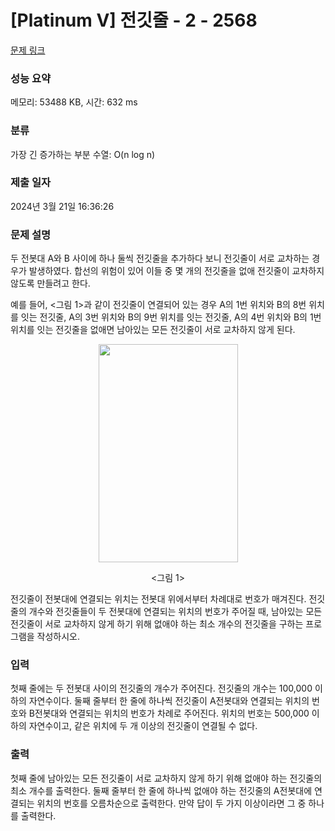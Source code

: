 # [Platinum V] 전깃줄 - 2 - 2568 

[문제 링크](https://www.acmicpc.net/problem/2568) 

### 성능 요약

메모리: 53488 KB, 시간: 632 ms

### 분류

가장 긴 증가하는 부분 수열: O(n log n)

### 제출 일자

2024년 3월 21일 16:36:26

### 문제 설명

<p>두 전봇대 A와 B 사이에 하나 둘씩 전깃줄을 추가하다 보니 전깃줄이 서로 교차하는 경우가 발생하였다. 합선의 위험이 있어 이들 중 몇 개의 전깃줄을 없애 전깃줄이 교차하지 않도록 만들려고 한다.</p>

<p>예를 들어, <그림 1>과 같이 전깃줄이 연결되어 있는 경우 A의 1번 위치와 B의 8번 위치를 잇는 전깃줄, A의 3번 위치와 B의 9번 위치를 잇는 전깃줄, A의 4번 위치와 B의 1번 위치를 잇는 전깃줄을 없애면 남아있는 모든 전깃줄이 서로 교차하지 않게 된다. </p>

<p style="text-align: center;"><img alt="" src="https://upload.acmicpc.net/854620e2-d10b-4bb6-84f0-0dd4b89bfb13/-/preview/" style="width: 223px; height: 349px;"></p>

<p style="text-align: center;"><그림 1></p>

<p>전깃줄이 전봇대에 연결되는 위치는 전봇대 위에서부터 차례대로 번호가 매겨진다. 전깃줄의 개수와 전깃줄들이 두 전봇대에 연결되는 위치의 번호가 주어질 때, 남아있는 모든 전깃줄이 서로 교차하지 않게 하기 위해 없애야 하는 최소 개수의 전깃줄을 구하는 프로그램을 작성하시오.</p>

### 입력 

 <p>첫째 줄에는 두 전봇대 사이의 전깃줄의 개수가 주어진다. 전깃줄의 개수는 100,000 이하의 자연수이다. 둘째 줄부터 한 줄에 하나씩 전깃줄이 A전봇대와 연결되는 위치의 번호와 B전봇대와 연결되는 위치의 번호가 차례로 주어진다. 위치의 번호는 500,000 이하의 자연수이고, 같은 위치에 두 개 이상의 전깃줄이 연결될 수 없다. </p>

### 출력 

 <p>첫째 줄에 남아있는 모든 전깃줄이 서로 교차하지 않게 하기 위해 없애야 하는 전깃줄의 최소 개수를 출력한다. 둘째 줄부터 한 줄에 하나씩 없애야 하는 전깃줄의 A전봇대에 연결되는 위치의 번호를 오름차순으로 출력한다. 만약 답이 두 가지 이상이라면 그 중 하나를 출력한다.</p>

